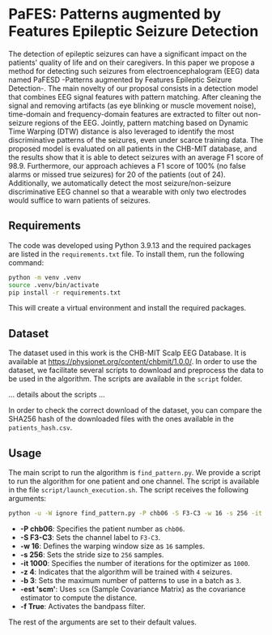 # PaFES: Patterns augmented by Features Epileptic Seizure Detection

The detection of epileptic seizures can have a significant impact on the patients' quality of life and on their caregivers. In this paper we propose a method for detecting such seizures from electroencephalogram (EEG) data named PaFESD -Patterns augmented by Features Epileptic Seizure Detection-. The main novelty of our proposal consists in a detection model that combines EEG signal features with pattern matching. After cleaning the signal and removing artifacts (as eye blinking or muscle movement noise), time-domain and frequency-domain features are extracted to filter out non-seizure regions of the EEG. Jointly, pattern matching based on Dynamic Time Warping (DTW) distance is also leveraged to identify the most discriminative patterns of the seizures, even under scarce training data. The proposed model is evaluated on all patients in the CHB-MIT database, and the results show that it is able to detect seizures with an average F1 score of 98.9. Furthermore, our approach achieves a F1 score of 100% (no false alarms or missed true seizures) for 20 of the patients (out of 24). Additionally, we automatically detect the most seizure/non-seizure discriminative EEG channel so that a wearable with only two electrodes would suffice to warn patients of seizures.

## Requirements

The code was developed using Python 3.9.13 and the required packages are listed in the `requirements.txt` file. To install them, run the following command:

```bash
python -m venv .venv
source .venv/bin/activate
pip install -r requirements.txt
```

This will create a virtual environment and install the required packages. 

## Dataset

The dataset used in this work is the CHB-MIT Scalp EEG Database. It is available at https://physionet.org/content/chbmit/1.0.0/. In order to use the dataset, we facilitate several scripts to download and preprocess the data to be used in the algorithm. The scripts are available in the `script` folder.

... details about the scripts ...

In order to check the correct download of the dataset, you can compare the SHA256 hash of the downloaded files with the ones available in the `patients_hash.csv`.

## Usage

The main script to run the algorithm is `find_pattern.py`. We provide a script to run the algorithm for one patient and one channel. The script is available in the file `script/launch_execution.sh`. The script receives the following arguments:

```bash
python -u -W ignore find_pattern.py -P chb06 -S F3-C3 -w 16 -s 256 -it 1000 -z 4 -b 3 -est 'scm' -f True
```
- **-P chb06**: Specifies the patient number as `chb06`.
- **-S F3-C3**: Sets the channel label to `F3-C3`.
- **-w 16**: Defines the warping window size as `16` samples.
- **-s 256**: Sets the stride size to `256` samples.
- **-it 1000**: Specifies the number of iterations for the optimizer as `1000`.
- **-z 4**: Indicates that the algorithm will be trained with `4` seizures.
- **-b 3**: Sets the maximum number of patterns to use in a batch as `3`.
- **-est 'scm'**: Uses `scm` (Sample Covariance Matrix) as the covariance estimator to compute the distance.
- **-f True**: Activates the bandpass filter.

The rest of the arguments are set to their default values.
